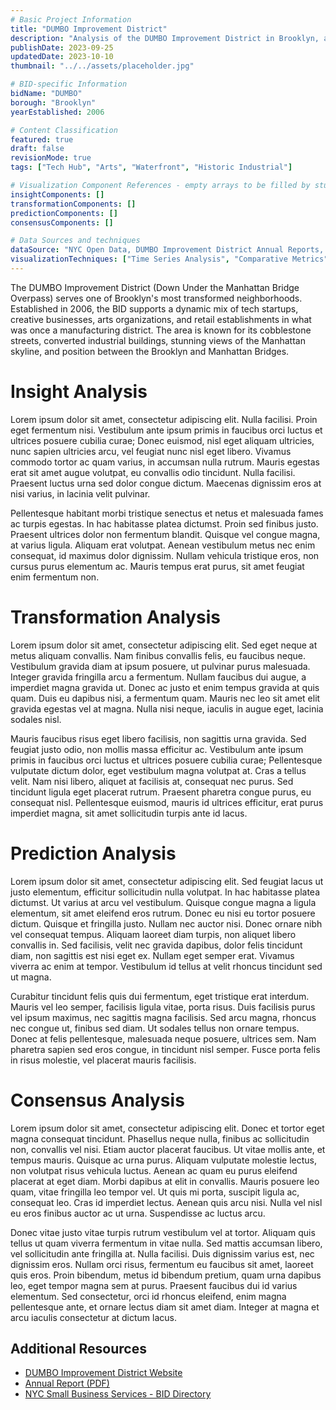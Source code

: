```yaml
---
# Basic Project Information
title: "DUMBO Improvement District"
description: "Analysis of the DUMBO Improvement District in Brooklyn, an area known for its tech innovation and arts scene."
publishDate: 2023-09-25
updatedDate: 2023-10-10
thumbnail: "../../assets/placeholder.jpg"

# BID-specific Information
bidName: "DUMBO"
borough: "Brooklyn"
yearEstablished: 2006

# Content Classification
featured: true
draft: false
revisionMode: true
tags: ["Tech Hub", "Arts", "Waterfront", "Historic Industrial"]

# Visualization Component References - empty arrays to be filled by students
insightComponents: []
transformationComponents: []
predictionComponents: []
consensusComponents: []

# Data Sources and techniques
dataSource: "NYC Open Data, DUMBO Improvement District Annual Reports, Census Data, Real Estate Market Data, Tourism Statistics"
visualizationTechniques: ["Time Series Analysis", "Comparative Metrics", "Spatial Analysis", "Economic Impact Assessment"]
---
```


The DUMBO Improvement District (Down Under the Manhattan Bridge Overpass) serves one of Brooklyn's most transformed neighborhoods. Established in 2006, the BID supports a dynamic mix of tech startups, creative businesses, arts organizations, and retail establishments in what was once a manufacturing district. The area is known for its cobblestone streets, converted industrial buildings, stunning views of the Manhattan skyline, and position between the Brooklyn and Manhattan Bridges.

# Insight Analysis

Lorem ipsum dolor sit amet, consectetur adipiscing elit. Nulla facilisi. Proin eget fermentum nisi. Vestibulum ante ipsum primis in faucibus orci luctus et ultrices posuere cubilia curae; Donec euismod, nisl eget aliquam ultricies, nunc sapien ultricies arcu, vel feugiat nunc nisl eget libero. Vivamus commodo tortor ac quam varius, in accumsan nulla rutrum. Mauris egestas erat sit amet augue volutpat, eu convallis odio tincidunt. Nulla facilisi. Praesent luctus urna sed dolor congue dictum. Maecenas dignissim eros at nisi varius, in lacinia velit pulvinar.

Pellentesque habitant morbi tristique senectus et netus et malesuada fames ac turpis egestas. In hac habitasse platea dictumst. Proin sed finibus justo. Praesent ultrices dolor non fermentum blandit. Quisque vel congue magna, at varius ligula. Aliquam erat volutpat. Aenean vestibulum metus nec enim consequat, id maximus dolor dignissim. Nullam vehicula tristique eros, non cursus purus elementum ac. Mauris tempus erat purus, sit amet feugiat enim fermentum non.

# Transformation Analysis

Lorem ipsum dolor sit amet, consectetur adipiscing elit. Sed eget neque at metus aliquam convallis. Nam finibus convallis felis, eu faucibus neque. Vestibulum gravida diam at ipsum posuere, ut pulvinar purus malesuada. Integer gravida fringilla arcu a fermentum. Nullam faucibus dui augue, a imperdiet magna gravida ut. Donec ac justo et enim tempus gravida at quis quam. Duis eu dapibus nisi, a fermentum quam. Mauris nec leo sit amet elit gravida egestas vel at magna. Nulla nisi neque, iaculis in augue eget, lacinia sodales nisl.

Mauris faucibus risus eget libero facilisis, non sagittis urna gravida. Sed feugiat justo odio, non mollis massa efficitur ac. Vestibulum ante ipsum primis in faucibus orci luctus et ultrices posuere cubilia curae; Pellentesque vulputate dictum dolor, eget vestibulum magna volutpat at. Cras a tellus velit. Nam nisi libero, aliquet at facilisis at, consequat nec purus. Sed tincidunt ligula eget placerat rutrum. Praesent pharetra congue purus, eu consequat nisl. Pellentesque euismod, mauris id ultrices efficitur, erat purus imperdiet magna, sit amet sollicitudin turpis ante id lacus.

# Prediction Analysis

Lorem ipsum dolor sit amet, consectetur adipiscing elit. Sed feugiat lacus ut justo elementum, efficitur sollicitudin nulla volutpat. In hac habitasse platea dictumst. Ut varius at arcu vel vestibulum. Quisque congue magna a ligula elementum, sit amet eleifend eros rutrum. Donec eu nisi eu tortor posuere dictum. Quisque et fringilla justo. Nullam nec auctor nisi. Donec ornare nibh vel consequat tempus. Aliquam laoreet diam turpis, non aliquet libero convallis in. Sed facilisis, velit nec gravida dapibus, dolor felis tincidunt diam, non sagittis est nisi eget ex. Nullam eget semper erat. Vivamus viverra ac enim at tempor. Vestibulum id tellus at velit rhoncus tincidunt sed ut magna.

Curabitur tincidunt felis quis dui fermentum, eget tristique erat interdum. Mauris vel leo semper, facilisis ligula vitae, porta risus. Duis facilisis purus vel ipsum maximus, nec sagittis magna facilisis. Sed arcu magna, rhoncus nec congue ut, finibus sed diam. Ut sodales tellus non ornare tempus. Donec at felis pellentesque, malesuada neque posuere, ultrices sem. Nam pharetra sapien sed eros congue, in tincidunt nisl semper. Fusce porta felis in risus molestie, vel placerat mauris facilisis.

# Consensus Analysis

Lorem ipsum dolor sit amet, consectetur adipiscing elit. Donec et tortor eget magna consequat tincidunt. Phasellus neque nulla, finibus ac sollicitudin non, convallis vel nisi. Etiam auctor placerat faucibus. Ut vitae mollis ante, et tempus mauris. Quisque ac urna purus. Aliquam vulputate molestie lectus, non volutpat risus vehicula luctus. Aenean ac quam eu purus eleifend placerat at eget diam. Morbi dapibus at elit in convallis. Mauris posuere leo quam, vitae fringilla leo tempor vel. Ut quis mi porta, suscipit ligula ac, consequat leo. Cras id imperdiet lectus. Aenean quis arcu nisi. Nulla vel nisl eu eros finibus auctor ac ut urna. Suspendisse ac luctus arcu.

Donec vitae justo vitae turpis rutrum vestibulum vel at tortor. Aliquam quis tellus ut quam viverra fermentum in vitae nulla. Sed mattis accumsan libero, vel sollicitudin ante fringilla at. Nulla facilisi. Duis dignissim varius est, nec dignissim eros. Nullam orci risus, fermentum eu faucibus sit amet, laoreet quis eros. Proin bibendum, metus id bibendum pretium, quam urna dapibus leo, eget tempor magna sem at purus. Praesent faucibus dui id varius elementum. Sed consectetur, orci id rhoncus eleifend, enim magna pellentesque ante, et ornare lectus diam sit amet diam. Integer at magna et arcu iaculis consectetur at dictum lacus.

## Additional Resources

- [DUMBO Improvement District Website](https://dumbo.org/)
- [Annual Report (PDF)](https://dumbo.org/annual-reports/)
- [NYC Small Business Services - BID Directory](https://www1.nyc.gov/site/sbs/neighborhoods/business-improvement-districts.page)